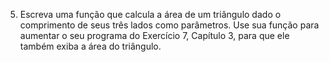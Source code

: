 5.	Escreva uma função que calcula a área de um triângulo dado o comprimento de seus três lados como parâmetros. Use sua função para aumentar o seu programa do Exercício 7, Capítulo 3, para que ele também exiba a área do triângulo.